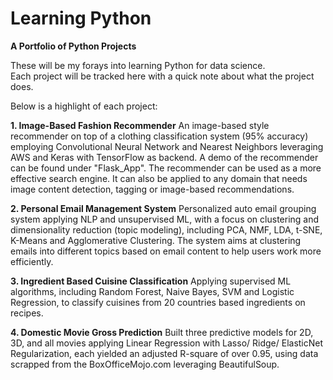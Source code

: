 # Learning Python 
**A Portfolio of Python Projects**

These will be my forays into learning Python for data science.   
Each project will be tracked here with a quick note about what the project does. 

Below is a highlight of each project: 

**1. Image-Based Fashion Recommender**
An image-based style recommender on top of a clothing classification system (95% accuracy) employing Convolutional Neural Network and Nearest Neighbors leveraging AWS and Keras with TensorFlow as backend. A demo of the recommender can be found under "Flask_App". The recommender can be used as a more effective search engine. It can also be applied to any domain that needs image content detection, tagging or image-based recommendations. 

**2. Personal Email Management System**
Personalized auto email grouping system applying NLP and unsupervised ML, with a focus on clustering and dimensionality reduction (topic modeling), including PCA, NMF, LDA, t-SNE, K-Means and Agglomerative Clustering. The system aims at clustering emails into different topics based on email content to help users work more efficiently. 

**3. Ingredient Based Cuisine Classification**
Applying supervised ML algorithms, including Random Forest, Naive Bayes, SVM and Logistic Regression, to classify cuisines from 20 countries based ingredients on recipes. 

**4. Domestic Movie Gross Prediction**
Built three predictive models for 2D, 3D, and all movies applying Linear Regression with Lasso/ Ridge/ ElasticNet Regularization, each yielded an adjusted R-square of over 0.95, using data scrapped from the BoxOfficeMojo.com leveraging BeautifulSoup. 
